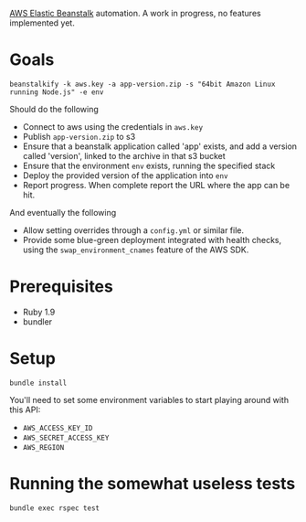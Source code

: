 
[AWS Elastic Beanstalk](http://aws.amazon.com/elasticbeanstalk/) automation. A work in progress, no features implemented yet.

# Goals

    beanstalkify -k aws.key -a app-version.zip -s "64bit Amazon Linux running Node.js" -e env

Should do the following

- Connect to aws using the credentials in `aws.key`
- Publish `app-version.zip` to s3
- Ensure that a beanstalk application called 'app' exists, and add a version called 'version', linked to the archive in that s3 bucket
- Ensure that the environment `env` exists, running the specified stack
- Deploy the provided version of the application into `env`
- Report progress. When complete report the URL where the app can be hit.

And eventually the following

- Allow setting overrides through a `config.yml` or similar file.
- Provide some blue-green deployment integrated with health checks, using the `swap_environment_cnames` feature of the AWS SDK.

# Prerequisites

- Ruby 1.9
- bundler

# Setup

    bundle install

You'll need to set some environment variables to start playing around with this API:

- `AWS_ACCESS_KEY_ID`
- `AWS_SECRET_ACCESS_KEY`
- `AWS_REGION`

# Running the somewhat useless tests
    
    bundle exec rspec test
